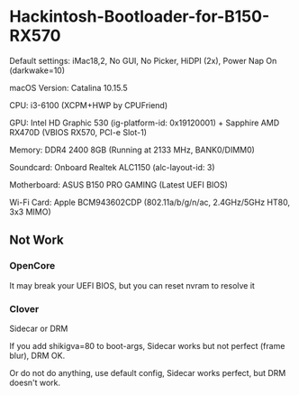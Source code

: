 # Hackintosh-Bootloader-for-B150-RX570

Default settings: iMac18,2, No GUI, No Picker, HiDPI (2x), Power Nap On (darkwake=10)

macOS Version: Catalina 10.15.5

CPU: i3-6100 (XCPM+HWP by CPUFriend)

GPU: Intel HD Graphic 530 (ig-platform-id: 0x19120001) + Sapphire AMD RX470D (VBIOS RX570, PCI-e Slot-1)

Memory: DDR4 2400 8GB (Running at 2133 MHz, BANK0/DIMM0)

Soundcard: Onboard Realtek ALC1150 (alc-layout-id: 3)

Motherboard: ASUS B150 PRO GAMING (Latest UEFI BIOS)

Wi-Fi Card: Apple BCM943602CDP (802.11a/b/g/n/ac, 2.4GHz/5GHz HT80, 3x3 MIMO)

## Not Work
### OpenCore
It may break your UEFI BIOS, but you can reset nvram to resolve it

### Clover
Sidecar or DRM

If you add shikigva=80 to boot-args, Sidecar works but not perfect (frame blur), DRM OK.

Or do not do anything, use default config, Sidecar works perfect, but DRM doesn't work.
